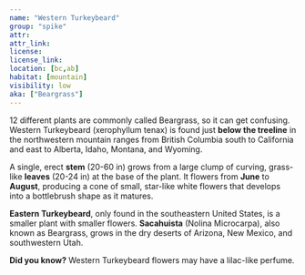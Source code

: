 ```yaml
--- 
name: "Western Turkeybeard"
group: "spike"
attr: 
attr_link: 
license: 
license_link: 
location: [bc,ab]
habitat: [mountain]
visibility: low 
aka: ["Beargrass"]
---
```

12 different plants are commonly called Beargrass, so it can get confusing. Western Turkeybeard (xerophyllum tenax) is found just **below the treeline** in the northwestern mountain ranges from British Columbia south to California and east to Alberta, Idaho, Montana, and Wyoming.

A single, erect **stem** (20-60 in) grows from a large clump of curving, grass-like **leaves** (20-24 in) at the base of the plant. It flowers from **June** to **August**, producing a cone of small, star-like white flowers that develops into a bottlebrush shape as it matures.

**Eastern Turkeybeard**, only found in the southeastern United States, is a smaller plant with smaller flowers.  **Sacahuista** (Nolina Microcarpa), also known as Beargrass, grows in the dry deserts of Arizona, New Mexico, and southwestern Utah.

**Did you know?** Western Turkeybeard flowers may have a lilac-like perfume.
